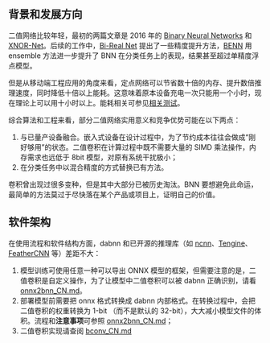 ## 背景和发展方向

二值网络比较年轻，最初的两篇文章是 2016 年的 [Binary Neural Networks](https://arxiv.org/abs/1602.02830) 和 [XNOR-Net](https://arxiv.org/abs/1603.05279)。后续的工作中，[Bi-Real Net](https://arxiv.org/abs/1808.00278) 提出了一些精度提升方法，[BENN](https://arxiv.org/abs/1806.07550v2) 用 ensemble 方法进一步提升了 BNN 在分类任务上的表现，结果甚至超过单精度浮点模型。

但是从移动端工程应用的角度来看，定点网络可以节省数十倍的内存、提升数倍推理速度，同时降低十倍以上能耗。这意味着原本设备充电一次只能用一个小时，现在理论上可以用十小时以上。能耗相关可参见[相关测试](https://camo.githubusercontent.com/e725038be60ce4bb698b22480603b636a92beeaf/687474703a2f2f66696c652e656c656366616e732e636f6d2f776562312f4d30302f35352f37392f7049594241467373565f5341504f63534141435742546f6d6531633033392e706e67)。

综合算法和工程来看，部分二值网络实用意义和竞争优势可能在以下两点：

1. 与已量产设备融合。嵌入式设备在设计过程中，为了节约成本往往会做成“刚好够用”的状态。二值卷积在计算过程中既不需要大量的 SIMD 乘法操作，内存需求也远低于 8bit 模型，对原有系统干扰极小；
2. 在分类任务中以混合精度的方式替换已有方法。

卷积曾出现过很多变种，但是其中大部分已被历史淘汰。BNN 要想避免此命运，最简单的方法莫过于尽快落在某个产品或项目上，证明自己的价值。


## 软件架构
在使用流程和软件结构方面，dabnn 和已开源的推理库（如 [ncnn](https://github.com/Tencent/ncnn)、[Tengine](https://github.com/OAID/Tengine)、[FeatherCNN](https://github.com/Tencent/FeatherCNN) 等）差距不大：

1. 模型训练可使用任意一种可以导出 ONNX 模型的框架，但需要注意的是，二值卷积是自定义操作，为了让模型中二值卷积可以被 dabnn 正确识别，请看 [onnx2bnn_CN.md](onnx2bnn_CN.md)。
2. 部署模型前需要把 onnx 格式转换成 dabnn 内部格式。在转换过程中，会把二值卷积的权重转换为 1-bit （而不是默认的 32-bit），大大减小模型文件的体积。流程和**注意事项**可参照 [onnx2bnn_CN.md](onnx2bnn_CN.md)；
3. 二值卷积实现请查阅 [bconv_CN.md](bconv_CN.md)
